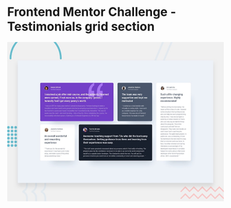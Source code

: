 # Frontend Mentor Challenge - Testimonials grid section

![Design preview for the Testimonials grid section coding challenge](./design/desktop-preview.jpg)

